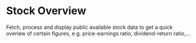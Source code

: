 # Stock Overview
Fetch, process and display public available stock data to get a quick overiew of certain figures, e.g. price-earnings ratio, dividend-return ratio,...

